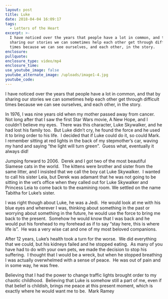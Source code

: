 ```yaml
---
layout: post
title: Luke
date: 2018-04-04 16:09:17
tags:
  - Letters of the Heart
excerpt: >-
  I have noticed over the years that people have a lot in common, and that by
  sharing our stories we can sometimes help each other get through difficult
  times because we can see ourselves, and each other, in the story.
enclosure:
pullquote:
enclosure_type: video/mp4
enclosure_time:
use_youtube_image: false
youtube_alternate_image: /uploads/image1-4.jpg
youtube_code:
---
```


I have noticed over the years that people have a lot in common, and that by sharing our stories we can sometimes help each other get through difficult times because we can see ourselves, and each other, in the story.&nbsp;

In 1976, I was nine years old when my mother passed away from cancer.&nbsp; Not long after that I saw the first Star Wars movie, A New Hope, and I couldn’t believe my eyes.&nbsp; There was this character, Luke Skywalker, and he had lost his family too.&nbsp; But Luke didn’t cry, he found the force and he used it to bring order to his life.&nbsp; I decided that if Luke could do it, so could Mark.&nbsp; I remember sitting at red lights in the back of my stepmother’s car, waving my hand and saying “the light will turn green”.&nbsp; Guess what, eventually it always did\!&nbsp;

Jumping forward to 2006.&nbsp; Derek and I got two of the most beautiful Siamese cats in the world.&nbsp; The kittens were brother and sister from the same litter, and I insisted that we call the boy cat Luke Skywalker.&nbsp; I wanted to call his sister Leia, but Derek was adamant that he was not going to be sitting in the vet’s office when they called out for Luke Skywalker and Princess Leia to come back to the examining room. We settled on the name Tabitha for Luke’s sister.&nbsp;&nbsp;

I was right though about Luke, he was a Jedi.&nbsp; He would look at me with his blue eyes and wherever I was, thinking about something in the past or worrying about something in the future, he would use the force to bring me back to the present.&nbsp; Somehow he would know that I was back and he would put his forehead to my forehead as if to say “stay here, this is where life is”.&nbsp; He was a very wise cat and one of my most beloved companions.&nbsp;

After 12 years, Luke’s health took a turn for the worse.&nbsp; We did everything that we could, but his kidneys failed and he stopped eating.&nbsp; As many of you have had to do with your own pets, we made the decision to stop his suffering.&nbsp; I thought that I would be a wreck, but when he stopped breathing I was actually overwhelmed with a sense of peace.&nbsp; He was out of pain and in some way, he was free.

Believing that I had the power to change traffic lights brought order to my chaotic childhood.&nbsp; Believing that Luke is somehow still a part of me, even if that belief is childish, brings me peace at this present moment, which is exactly where he would want me to be.&nbsp; Mark Ramey